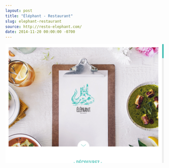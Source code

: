 ```yaml
---
layout: post 
title: "Éléphant - Restaurant"
slug: elephant-restaurant
source: http://resto-elephant.com/
date: 2014-11-20 00:00:00 -0700
---
```


<img src="/screenshots/elephant-restaurant.jpg">
